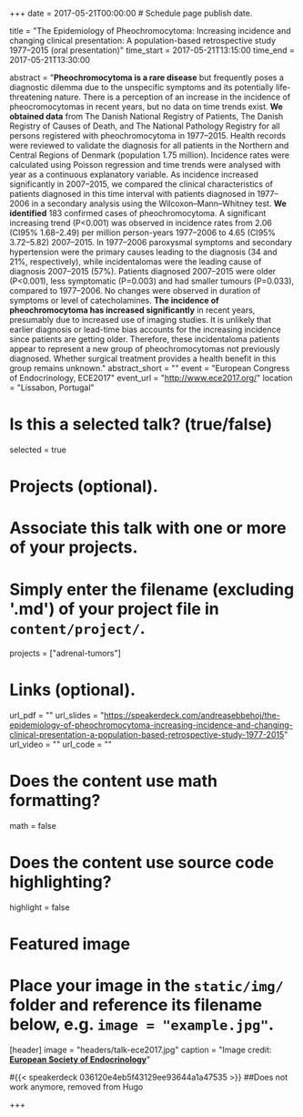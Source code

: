 +++
date = 2017-05-21T00:00:00  # Schedule page publish date.

title = "The Epidemiology of Pheochromocytoma: Increasing incidence and changing clinical presentation: A population-based retrospective study 1977–2015 (oral presentation)"
time_start = 2017-05-21T13:15:00
time_end = 2017-05-21T13:30:00

abstract = "**Pheochromocytoma is a rare disease** but frequently poses a diagnostic dilemma due to the unspecific symptoms and its potentially life-threatening nature. There is a perception of an increase in the incidence of pheocromocytomas in recent years, but no data on time trends exist. **We obtained data** from The Danish National Registry of Patients, The Danish Registry of Causes of Death, and The National Pathology Registry for all persons registered with pheochromocytoma in 1977–2015. Health records were reviewed to validate the diagnosis for all patients in the Northern and Central Regions of Denmark (population 1.75 million). Incidence rates were calculated using Poisson regression and time trends were analysed with year as a continuous explanatory variable. As incidence increased significantly in 2007–2015, we compared the clinical characteristics of patients diagnosed in this time interval with patients diagnosed in 1977–2006 in a secondary analysis using the Wilcoxon–Mann–Whitney test. **We identified** 183 confirmed cases of pheochromocytoma. A significant increasing trend (P<0.001) was observed in incidence rates from 2.06 (CI95% 1.68–2.49) per million person-years 1977–2006 to 4.65 (CI95% 3.72–5.82) 2007–2015. In 1977–2006 paroxysmal symptoms and secondary hypertension were the primary causes leading to the diagnosis (34 and 21%, respectively), while incidentalomas were the leading cause of diagnosis 2007–2015 (57%). Patients diagnosed 2007–2015 were older (P<0.001), less symptomatic (P=0.003) and had smaller tumours (P=0.033), compared to 1977–2006. No changes were observed in duration of symptoms or level of catecholamines. **The incidence of pheochromocytoma has increased significantly** in recent years, presumably due to increased use of imaging studies. It is unlikely that earlier diagnosis or lead-time bias accounts for the increasing incidence since patients are getting older. Therefore, these incidentaloma patients appear to represent a new group of pheochromocytomas not previously diagnosed. Whether surgical treatment provides a health benefit in this group remains unknown."
abstract_short = ""
event = "European Congress of Endocrinology, ECE2017"
event_url = "http://www.ece2017.org/"
location = "Lissabon, Portugal"

# Is this a selected talk? (true/false)
selected = true

# Projects (optional).
#   Associate this talk with one or more of your projects.
#   Simply enter the filename (excluding '.md') of your project file in `content/project/`.
projects = ["adrenal-tumors"]

# Links (optional).
url_pdf = ""
url_slides = "https://speakerdeck.com/andreasebbehoj/the-epidemiology-of-pheochromocytoma-increasing-incidence-and-changing-clinical-presentation-a-population-based-retrospective-study-1977-2015"
url_video = ""
url_code = ""

# Does the content use math formatting?
math = false

# Does the content use source code highlighting?
highlight = false

# Featured image
# Place your image in the `static/img/` folder and reference its filename below, e.g. `image = "example.jpg"`.
[header]
image = "headers/talk-ece2017.jpg"
caption = "Image credit: [**European Society of Endocrinology**](https://www.ese-hormones.org/)"

#{{< speakerdeck 036120e4eb5f43129ee93644a1a47535 >}} 
##Does not work anymore, removed from Hugo

+++

